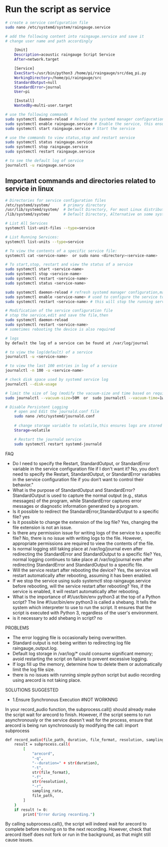 # Run the script as service

```bash
# create a service configuration file
sudo nano /etc/systemd/system/raingauge.service

# add the following content into raingauge.service and save it
# change user name and path accordingly

    [Unit]
    Description=acoustic raingauge Script Service
    After=network.target

    [Service]
    ExecStart=/usr/bin/python3 /home/pi/raingauge/src/daq_pi.py
    WorkingDirectory=/home/pi/raingauge/src
    StandardOutput=null
    StandardError=journal
    User=pi

    [Install]
    WantedBy=multi-user.target

# use the following commands
sudo systemctl daemon-reload # Reload the systemd manager configuration to recognize the new service.
sudo systemctl enable raingauge.service # Enable the service, this ensure service to start after reboot 
sudo systemctl start raingauge.service # Start the service

# use the commands to view status,stop and restart service
sudo systemctl status raingauge.service
sudo systemctl stop raingauge.service
sudo systemctl restart raingauge.service

# to see the default log of service
journalctl -u raingauge.service

```

## Important commands and directories related to service in linux

```bash
# Directories for service configuration files
/etc/systemd/system/      # primary directory
/usr/lib/systemd/system/  # Default Directory, For most Linux distributions
/lib/systemd/system/      # Default Directory, Alternative on some systems.

# List All Services
systemctl list-unit-files --type=service

# List Running Services:
systemctl list-units --type=service

# To view the contents of a specific service file:
systemctl cat <service-name>  or sudo nano <directory><service-name>

# To start,stop, restart and view the status of a service
sudo systemctl start <service-name>
sudo systemctl stop <service-name>
sudo systemctl restart <service-name>
sudo systemctl status <service-name>

sudo systemctl daemon-reload # refresh systemd manager configuration,make sure you use this when ever you edit service configuration file
sudo systemctl enable <service-name> # used to configure the service to start automatically at boot. 
sudo systemctl restart <service-name> # this will stop the running service and restart it  

# Modification of the service configuration file
# stop the service,edit and save the file,then 
sudo systemctl daemon-reload
sudo systemctl restart <service-name>
# sometimes rebooting the device is also required

# logs
by default the log of a service can be found at /var/log/journal

# to view the log(default) of a service
journalctl -u <service-name>

# to view the last 100 entries in log of a service
journalctl -n 100 -u <service-name>

# check disk space used by systemd service log
journalctl --disk-usage

# limit the size of log (modify the vacuum-size and time based on requirement)
sudo journalctl --vacuum-size=50M  or  sudo journalctl --vacuum-time=1week 

# Disable Persistent Logging
    # open and Edit the journald.conf file
    sudo nano /etc/systemd/journald.conf
    
    # change storage variable to volatile,this ensures logs are stored in RAM and cleared on reboot.
    Storage=volatile

    # Restart the journald service
    sudo systemctl restart systemd-journald
```

FAQ
* Do I need to specify the Restart, StandardOutput, or StandardError variable in the service configuration file if I don't want it?
No, you don’t need to specify the Restart, StandardOutput, or StandardError variables in the service configuration file if you don’t want to control their behavior."
*  What is the purpose of StandardOutput and StandardError? 
StandardOutput is used to capture the normal output (e.g., status messages) of the program, while StandardError captures error messages or diagnostic information generated by a program.
* Is it possible to redirect the StandardError,StandardOutput to a specific file? yes
* Is it possible to change the extension of the log file?
Yes, changing the file extension is not an issue.
* Is there any permission issue for writing logs of the service to a specific file?
No, there is no issue with writing logs to the file. However, appropriate permissions are required to view the contents of the file.
* Is normal logging still taking place at /var/log/journal even after redirecting the StandardError and StandardOutput to a specific file?
Yes, normal logging continues to take place at /var/log/journal even after redirecting StandardError and StandardOutput to a specific file.
* Will the service restart after rebooting the device?
Yes, the service will restart automatically after rebooting, assuming it has been enabled.
* If we stop the service using sudo systemctl stop raingauge.service before rebooting, will the service restart after rebooting?
Yes, if the service is enabled, it will restart automatically after rebooting.
* What is the importance of #!/usr/bin/env python3 at the top of a Python script?
The line #!/usr/bin/env python3 is called a shebang. It tells the system which interpreter to use to run the script. It ensures that the script is executed with Python 3, regardless of the user's environment.
* is it necessary to add shebang in script? no

PROBLEMS
* The error logging file is occasionally being overwritten.
* Standard output is not being written to redirecting log file raingauge_output.log.
* Default log storage in /var/log/* could consume significant memory; avoid restarting the script on failure to prevent excessive logging.
* If logs fill up the memory, determine how to delete them or automatically limit the log file size.
* there is no issues with running simple python script but audio recording
using arecord is not taking place.

SOLUTIONS SUGGESTED  
* 1.Ensure Synchronous Execution  #NOT WORKNNG

In your record_audio function, the subprocess.call() should already make the script wait for arecord to finish. However, if the script seems to run asynchronously or the service doesn't wait for the process, ensure that arecord is being run synchronously by modifying the call:
import subprocess

```bash
def record_audio(file_path, duration, file_format, resolution, sampling_rate):
    result = subprocess.call(
        [
            "arecord",
            "-q",
            "--duration=" + str(duration),
            "-t",
            str(file_format),
            "-f",
            str(resolution),
            "-r",
            sampling_rate,
            file_path,
        ]
    )
    if result != 0:
        print("Error during recording.")
```

By calling subprocess.call(), the script will indeed wait for arecord to complete before moving on to the next recording. However, check that arecord itself does not fork or run in the background, as that might still cause issues.